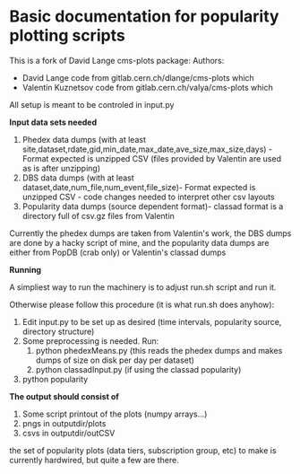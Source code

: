 # Basic documentation for popularity plotting scripts

This is a fork of David Lange cms-plots package:
Authors:
- David Lange code from gitlab.cern.ch/dlange/cms-plots which
- Valentin Kuznetsov code from gitlab.cern.ch/valya/cms-plots which

All setup is meant to be controled in input.py

**Input data sets needed**
1. Phedex data dumps (with at least site,dataset,rdate,gid,min_date,max_date,ave_size,max_size,days) - Format expected is unzipped CSV (files provided by Valentin are used as is after unzipping)
2. DBS data dumps (with at least dataset,date,num_file,num_event,file_size)- Format expected is unzipped CSV - code changes needed to interpret other csv layouts
3. Popularity data dumps (source dependent format)- classad format is a directory full of csv.gz files from Valentin

Currently the phedex dumps are taken from Valentin's work, the DBS dumps are done by a hacky script of mine, 
and the popularity data dumps are either from PopDB (crab only) or Valentin's classad dumps

**Running**

A simpliest way to run the machinery is to adjust run.sh script and run it.

Otherwise please follow this procedure (it is what run.sh does anyhow):
1. Edit input.py to be set up as desired (time intervals, popularity source, directory structure) 
2. Some preprocessing is needed. Run:
    1. python phedexMeans.py (this reads the phedex dumps and makes dumps of size on disk per day per dataset)
    2. python classadInput.py (if using the classad popularity)
3. python popularity

**The output should consist of** 
1. Some script printout of the plots (numpy arrays...)
2. pngs in outputdir/plots
3. csvs in outputdir/outCSV

the set of popularity plots (data tiers, subscription group, etc) to make is currently hardwired,
but quite a few are there.
 
